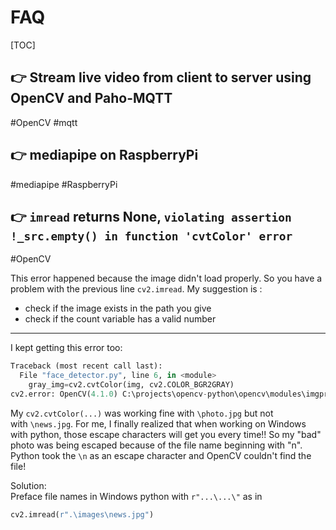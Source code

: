 # FAQ

[TOC]



## 👉 Stream live video from client to server using OpenCV and Paho-MQTT
#OpenCV #mqtt 



[👍  Stream live video from client to server using OpenCV and Paho-MQTT]: https://medium.com/@pritam.mondal.0711/stream-live-video-from-client-to-server-using-opencv-and-paho-mqtt-674d3327e8b3



## 👉 mediapipe on RaspberryPi
#mediapipe #RaspberryPi


[MediaPipe on RaspberryPi]: https://github.com/superuser789/MediaPipe-on-RaspberryPi#building-mediapipe-on-raspberry-pi-os-for-raspberry-pi-3--4

[👍 Cant pip install mediapipe #1325]: https://github.com/google/mediapipe/issues/1325

[how to install and use mediapipeon Respberry Pi 4?]: https://stackoverflow.com/questions/67410495/how-to-install-and-use-mediapipe-on-raspberry-pi-4



## 👉 `imread` returns None, `violating assertion !_src.empty() in function 'cvtColor' error`
#OpenCV 

This error happened because the image didn't load properly. So you have a problem with the previous line `cv2.imread`. My suggestion is :
- check if the image exists in the path you give
- check if the count variable has a valid number

---
I kept getting this error too:
```python
Traceback (most recent call last):
  File "face_detector.py", line 6, in <module>
    gray_img=cv2.cvtColor(img, cv2.COLOR_BGR2GRAY)
cv2.error: OpenCV(4.1.0) C:\projects\opencv-python\opencv\modules\imgproc\src\color.cpp:182: error: (-215:Assertion failed) !_src.empty() in function 'cv::cvtColor
```

My `cv2.cvtColor(...)` was working fine with `\photo.jpg` but not with `\news.jpg`. For me, I finally realized that when working on Windows with python, those escape characters will get you every time!! So my "bad" photo was being escaped because of the file name beginning with "n". Python took the `\n` as an escape character and OpenCV couldn't find the file!

Solution:  
Preface file names in Windows python with `r"...\...\"` as in 
```python
cv2.imread(r".\images\news.jpg")
```


[👍 imread returns None, violating assertion !_src.empty() in function 'cvtColor' error | Stackoverflow]: https://stackoverflow.com/questions/52676020/imread-returns-none-violating-assertion-src-empty-in-function-cvtcolor-er


